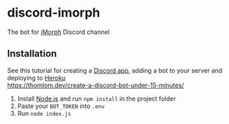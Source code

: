 # discord-imorph
The bot for [iMorph](https://forum.wowmorphs.com/) Discord channel

## Installation
See this tutorial for creating a [Discord app](https://discordapp.com/developers/docs/intro), adding a bot to your server and deploying to [Heroku](https://www.heroku.com/)  
https://thomlom.dev/create-a-discord-bot-under-15-minutes/
1. Install [Node.js](https://nodejs.org/) and run `npm install` in the project folder  
2. Paste your `BOT_TOKEN` into `.env`
3. Run `node index.js`
